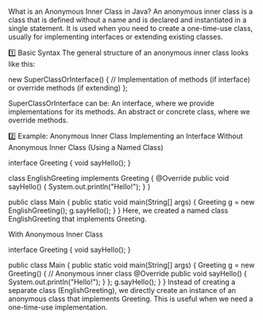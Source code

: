 What is an Anonymous Inner Class in Java?
An anonymous inner class is a class that is defined without a name and is declared and instantiated in a single statement. It is used when you need to create a one-time-use class, usually for implementing interfaces or extending existing classes.

1️⃣ Basic Syntax
The general structure of an anonymous inner class looks like this:


new SuperClassOrInterface() {
// Implementation of methods (if interface) or override methods (if extending)
};

SuperClassOrInterface can be:
An interface, where we provide implementations for its methods.
An abstract or concrete class, where we override methods.

2️⃣ Example: Anonymous Inner Class Implementing an Interface
Without Anonymous Inner Class (Using a Named Class)

interface Greeting {
void sayHello();
}

class EnglishGreeting implements Greeting {
@Override
public void sayHello() {
System.out.println("Hello!");
}
}

public class Main {
public static void main(String[] args) {
Greeting g = new EnglishGreeting();
g.sayHello();
}
}
Here, we created a named class EnglishGreeting that implements Greeting.

With Anonymous Inner Class

interface Greeting {
void sayHello();
}

public class Main {
public static void main(String[] args) {
Greeting g = new Greeting() { // Anonymous inner class
@Override
public void sayHello() {
System.out.println("Hello!");
}
};
g.sayHello();
}
}
Instead of creating a separate class (EnglishGreeting), we directly create an instance of an anonymous class that implements Greeting.
This is useful when we need a one-time-use implementation.